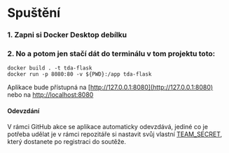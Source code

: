 # Spuštění

### 1. Zapni si Docker Desktop debílku

### 2. No a potom jen stačí dát do terminálu v tom projektu toto: 

```
docker build . -t tda-flask
docker run -p 8080:80 -v ${PWD}:/app tda-flask
```

Aplikace bude přístupná na [http://127.0.0.1:8080](http://127.0.0.1:8080) nebo na [http://localhost:8080](http://localhost:8080)

#### Odevzdání
V rámci GitHub akce se aplikace automaticky odevzdává, jediné co je potřeba udělat je v rámci repozitáře si nastavit svůj vlastní [TEAM\_SECRET](https://tourdeapp.cz/vzdelavaci-materialy/2736-sablony-lokalni-deployment-a-odevzdani#:~:text=3.-,Team%20Secret,-Jd%C4%9Bte%20do%20Settings), který dostanete po registraci do soutěže.
